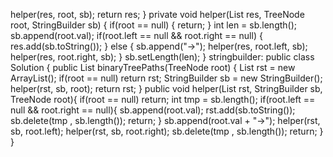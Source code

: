 helper(res, root, sb);
return res;
}
private void helper(List<String> res, TreeNode root, StringBuilder sb) {
if(root == null) {
return;
}
int len = sb.length();
sb.append(root.val);
if(root.left == null && root.right == null) {
res.add(sb.toString());
} else {
sb.append("->");
helper(res, root.left, sb);
helper(res, root.right, sb);
}
sb.setLength(len);
}
stringbuilder:
public class Solution {
public List<String> binaryTreePaths(TreeNode root) {
List<String> rst = new ArrayList<String>();
if(root == null) return rst;
StringBuilder sb = new StringBuilder();
helper(rst, sb, root);
return rst;
}
public void helper(List<String> rst, StringBuilder sb, TreeNode root){
if(root == null) return;
int tmp = sb.length();
if(root.left == null && root.right == null){
sb.append(root.val);
rst.add(sb.toString());
sb.delete(tmp , sb.length());
return;
}
sb.append(root.val + "->");
helper(rst, sb, root.left);
helper(rst, sb, root.right);
sb.delete(tmp , sb.length());
return;
}
}
